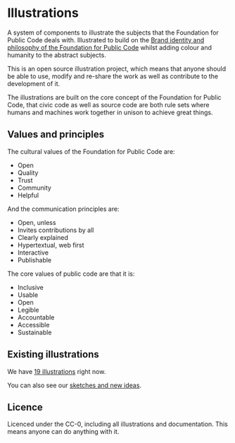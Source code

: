 # Illustrations

A system of components to illustrate the subjects that the Foundation for Public Code deals with. Illustrated to build on the [Brand identity and philosophy of the Foundation for Public Code](https://brand.publiccode.net/) whilst adding colour and humanity to the abstract subjects.

This is an open source illustration project, which means that anyone should be able to use, modify and re-share the work as well as contribute to the development of it.

The illustrations are built on the core concept of the Foundation for Public Code, that civic code as well as source code are both rule sets where humans and machines work together in unison to achieve great things.

## Values and principles

The cultural values of the Foundation for Public Code are:

* Open
* Quality
* Trust
* Community
* Helpful

And the communication principles are:

* Open, unless
* Invites contributions by all
* Clearly explained
* Hypertextual, web first
* Interactive
* Publishable

The core values of public code are that it is:

* Inclusive
* Usable
* Open
* Legible
* Accountable
* Accessible
* Sustainable

## Existing illustrations

We have [19 illustrations](/illustrations/index.md) right now.

You can also see our [sketches and new ideas](/sketches-and-new-ideas).

## Licence

Licenced under the CC-0, including all illustrations and documentation. This means anyone can do anything with it.
